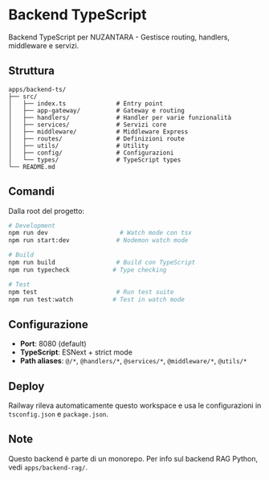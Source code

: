 # Backend TypeScript

Backend TypeScript per NUZANTARA - Gestisce routing, handlers, middleware e servizi.

## Struttura

```
apps/backend-ts/
├── src/
│   ├── index.ts              # Entry point
│   ├── app-gateway/          # Gateway e routing
│   ├── handlers/             # Handler per varie funzionalità
│   ├── services/             # Servizi core
│   ├── middleware/           # Middleware Express
│   ├── routes/               # Definizioni route
│   ├── utils/                # Utility
│   ├── config/               # Configurazioni
│   └── types/                # TypeScript types
└── README.md
```

## Comandi

Dalla root del progetto:

```bash
# Development
npm run dev                    # Watch mode con tsx
npm run start:dev             # Nodemon watch mode

# Build
npm run build                 # Build con TypeScript
npm run typecheck            # Type checking

# Test
npm test                      # Run test suite
npm run test:watch           # Test in watch mode
```

## Configurazione

- **Port**: 8080 (default)
- **TypeScript**: ESNext + strict mode
- **Path aliases**: `@/*`, `@handlers/*`, `@services/*`, `@middleware/*`, `@utils/*`

## Deploy

Railway rileva automaticamente questo workspace e usa le configurazioni in `tsconfig.json` e `package.json`.

## Note

Questo backend è parte di un monorepo. Per info sul backend RAG Python, vedi `apps/backend-rag/`.
